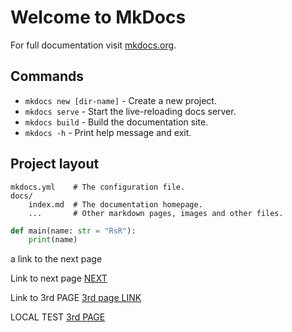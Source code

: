 # Welcome to MkDocs

For full documentation visit [mkdocs.org](https://www.mkdocs.org).

## Commands

* `mkdocs new [dir-name]` - Create a new project.
* `mkdocs serve` - Start the live-reloading docs server.
* `mkdocs build` - Build the documentation site.
* `mkdocs -h` - Print help message and exit.

## Project layout

    mkdocs.yml    # The configuration file.
    docs/
        index.md  # The documentation homepage.
        ...       # Other markdown pages, images and other files.

```python
def main(name: str = "RsR"):
    print(name)
```

a link to the next page

Link to next page [NEXT](./usage)

Link to 3rd PAGE [3rd page LINK](./3rd_page.md)

LOCAL TEST [3rd PAGE](3rd_page)